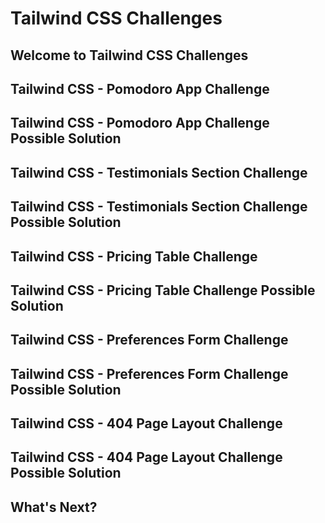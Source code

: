 # Tailwind CSS Challenges

## Welcome to Tailwind CSS Challenges

## Tailwind CSS - Pomodoro App Challenge

## Tailwind CSS - Pomodoro App Challenge Possible Solution

## Tailwind CSS - Testimonials Section Challenge

## Tailwind CSS - Testimonials Section Challenge Possible Solution

## Tailwind CSS - Pricing Table Challenge

## Tailwind CSS - Pricing Table Challenge Possible Solution

## Tailwind CSS - Preferences Form Challenge

## Tailwind CSS - Preferences Form Challenge Possible Solution

## Tailwind CSS - 404 Page Layout Challenge

## Tailwind CSS - 404 Page Layout Challenge Possible Solution

## What's Next?
